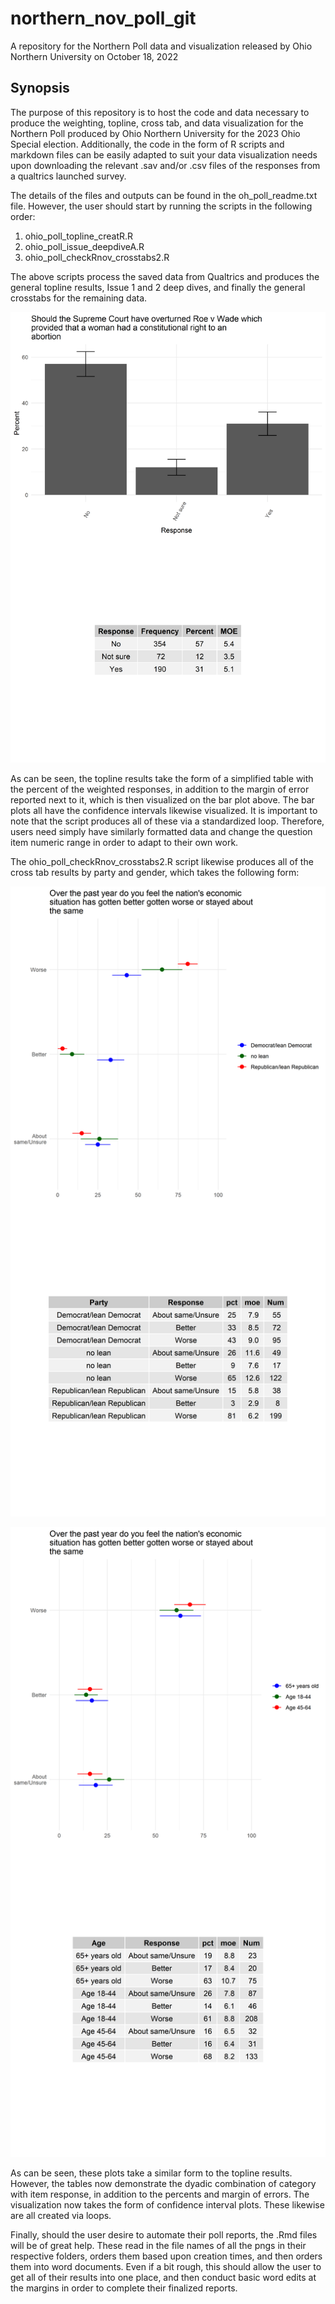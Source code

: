 # northern_nov_poll_git
A repository for the Northern Poll data and visualization released by Ohio Northern University on October 18, 2022

## Synopsis 

The purpose of this repository is to host the code and data necessary to produce the weighting, topline, cross tab, and data visualization for the Northern Poll produced 
by Ohio Northern University for the 2023 Ohio Special election. Additionally, the code in the form of R scripts and markdown files can be easily adapted to suit your data visualization 
needs upon downloading the relevant .sav and/or .csv files of the responses from a qualtrics launched survey. 

The details of the files and outputs can be found in the oh_poll_readme.txt file. However, the user should start by running the scripts in the following order:

1) ohio_poll_topline_creatR.R
2) ohio_poll_issue_deepdiveA.R
3) ohio_poll_checkRnov_crosstabs2.R

The above scripts process the saved data from Qualtrics and produces the general topline results, Issue 1 and 2 deep dives, and finally the general crosstabs for the remaining data. 

![Example topline result](abortion/abortion_overturned_table.png)

As can be seen, the topline results take the form of a simplified  table with the percent of the weighted responses, in addition to the margin of error reported next to
it, which is then visualized on the bar plot above. The bar plots all have the confidence intervals likewise visualized. It is important to note that the script produces 
all of these via a standardized loop. Therefore, users need simply have similarly formatted data and change the question item numeric range in order to adapt to their 
own work. 

The ohio_poll_checkRnov_crosstabs2.R script likewise produces all of the cross tab results by party and gender, which takes the following form: 

![Example party cross tab results](party_tabs/rightwrongtrack/nat_econ_sit_table.png)


![Example gender cross tab results](age_tabs/rightwrongtrack/nat_econ_sit_table.png)

As can be seen, these plots take a similar form to the topline results. However, the tables now demonstrate the dyadic combination of category with item response, in addition to the percents and margin of errors. The visualization now takes the form of confidence interval plots. These likewise are all created via loops. 

Finally, should the user desire to automate their poll reports, the .Rmd files will be of great help. These read in the file names of all the pngs in their respective folders, orders them based upon creation times, and then orders them into word documents. Even if a bit rough, this should allow the user to get all of their results into one place, and then conduct basic word edits at the margins in order to complete their finalized reports. 
